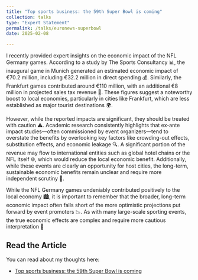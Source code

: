 ```yaml
---
title: "Top sports business: the 59th Super Bowl is coming"
collection: talks
type: "Expert Statement"
permalink: /talks/euronews-superbowl
date: 2025-02-08

---
```

I recently provided expert insights on the economic impact of the NFL Germany games. According to a study by The Sports Consultancy 📊, the inaugural game in Munich generated an estimated economic impact of €70.2 million, including €32.2 million in direct spending 💰. Similarly, the Frankfurt games contributed around €110 million, with an additional €8 million in projected sales tax revenue 💸. These figures suggest a noteworthy boost to local economies, particularly in cities like Frankfurt, which are less established as major tourist destinations 🌍.

However, while the reported impacts are significant, they should be treated with caution ⚠️. Academic research consistently highlights that ex-ante impact studies—often commissioned by event organizers—tend to overstate the benefits by overlooking key factors like crowding-out effects, substitution effects, and economic leakage 🔍. A significant portion of the revenue may flow to international entities such as global hotel chains or the NFL itself 🌐, which would reduce the local economic benefit. Additionally, while these events are clearly an opportunity for host cities, the long-term, sustainable economic benefits remain unclear and require more independent scrutiny 🧐.

While the NFL Germany games undeniably contributed positively to the local economy 🏙️, it is important to remember that the broader, long-term economic impact often falls short of the more optimistic projections put forward by event promoters 📉. As with many large-scale sporting events, the true economic effects are complex and require more cautious interpretation 🤔

## Read the Article
You can read about my thoughts here:
- [Top sports business: the 59th Super Bowl is coming]([https://hu.euronews.com/2024/10/26/van-e-realitasa-egy-budapesti-olimpianak](https://hu.euronews.com/2025/02/08/csucs-sportbiznisz-jon-az-59-super-bowl))
